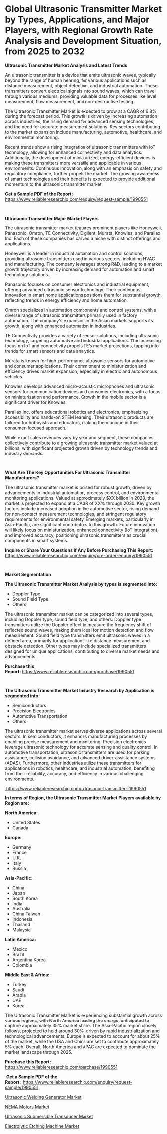 <p><h1>Global Ultrasonic Transmitter Market by Types, Applications, and Major Players, with Regional Growth Rate Analysis and Development Situation, from 2025 to 2032</h1></p><p><strong>Ultrasonic Transmitter Market Analysis and Latest Trends</strong></p>
<p><p>An ultrasonic transmitter is a device that emits ultrasonic waves, typically beyond the range of human hearing, for various applications such as distance measurement, object detection, and industrial automation. These transmitters convert electrical signals into sound waves, which can travel through various mediums, providing valuable data for processes like level measurement, flow measurement, and non-destructive testing. </p><p>The Ultrasonic Transmitter Market is expected to grow at a CAGR of 6.8% during the forecast period. This growth is driven by increasing automation across industries, the rising demand for advanced sensing technologies, and the need for accurate measurement solutions. Key sectors contributing to the market expansion include manufacturing, automotive, healthcare, and environmental monitoring.</p><p>Recent trends show a rising integration of ultrasonic transmitters with IoT technology, allowing for enhanced connectivity and data analytics. Additionally, the development of miniaturized, energy-efficient devices is making these transmitters more versatile and applicable in various environments. Continuous innovation, along with an emphasis on safety and regulatory compliance, further propels the market. The growing awareness of smart technologies and their benefits is expected to provide additional momentum to the ultrasonic transmitter market.</p></p>
<p><strong>Get a Sample PDF of the Report:&nbsp;</strong> <a href="https://www.reliableresearchiq.com/enquiry/request-sample/1990551?utm_campaign=973&utm_medium=2&utm_source=Github&utm_content=ia&utm_term=20022025&utm_id=ultrasonic-transmitter">https://www.reliableresearchiq.com/enquiry/request-sample/1990551</a></p>
<p>&nbsp;</p>
<p><strong>Ultrasonic Transmitter Major Market Players</strong></p>
<p><p>The ultrasonic transmitter market features prominent players like Honeywell, Panasonic, Omron, TE Connectivity, Digilent, Murata, Knowles, and Parallax Inc. Each of these companies has carved a niche with distinct offerings and applications.</p><p>Honeywell is a leader in industrial automation and control solutions, providing ultrasonic transmitters used in various sectors, including HVAC and manufacturing. The company leverages strong R&D, leading to a market growth trajectory driven by increasing demand for automation and smart technology solutions. </p><p>Panasonic focuses on consumer electronics and industrial equipment, offering advanced ultrasonic sensor technology. Their continuous innovation in smart home applications positions them for substantial growth, reflecting trends in energy efficiency and home automation. </p><p>Omron specializes in automation components and control systems, with a diverse range of ultrasonic transmitters primarily used in factory automation. The company's expansion in the Asian markets supports its growth, along with enhanced automation in industries. </p><p>TE Connectivity provides a variety of sensor solutions, including ultrasonic technology, targeting automotive and industrial applications. The increasing focus on IoT and connectivity propels TE’s market projections, tapping into trends for smart sensors and data analytics.</p><p>Murata is known for high-performance ultrasonic sensors for automotive and consumer applications. Their commitment to miniaturization and efficiency drives market expansion, especially in electric and autonomous vehicles. </p><p>Knowles develops advanced micro-acoustic microphones and ultrasonic sensors for communication devices and consumer electronics, with a focus on miniaturization and performance. Growth in the mobile sector is a significant driver for Knowles.</p><p>Parallax Inc. offers educational robotics and electronics, emphasizing accessibility and hands-on STEM learning. Their ultrasonic products are tailored for hobbyists and educators, making them unique in their consumer-focused approach.</p><p>While exact sales revenues vary by year and segment, these companies collectively contribute to a growing ultrasonic transmitter market valued at billions, with significant projected growth driven by technology trends and industry demands.</p></p>
<p>&nbsp;</p>
<p><strong>What Are The Key Opportunities For Ultrasonic Transmitter Manufacturers?</strong></p>
<p><p>The ultrasonic transmitter market is poised for robust growth, driven by advancements in industrial automation, process control, and environmental monitoring applications. Valued at approximately $XX billion in 2023, the market is projected to expand at a CAGR of XX% through 2030. Key growth factors include increased adoption in the automotive sector, rising demand for non-contact measurement technologies, and stringent regulatory requirements for environmental safety. Emerging markets, particularly in Asia-Pacific, are significant contributors to this growth. Future innovation will likely focus on miniaturization, enhanced connectivity (IoT integration), and improved accuracy, positioning ultrasonic transmitters as crucial components in smart systems.</p></p>
<p><strong>Inquire or Share Your Questions If Any Before Purchasing This Report:</strong> <a href="https://www.reliableresearchiq.com/enquiry/pre-order-enquiry/1990551?utm_campaign=973&utm_medium=2&utm_source=Github&utm_content=ia&utm_term=20022025&utm_id=ultrasonic-transmitter">https://www.reliableresearchiq.com/enquiry/pre-order-enquiry/1990551</a></p>
<p>&nbsp;</p>
<p><strong>Market Segmentation</strong></p>
<p><strong>The Ultrasonic Transmitter Market Analysis by types is segmented into:</strong></p>
<p><ul><li>Doppler Type</li><li>Sound Field Type</li><li>Others</li></ul></p>
<p><p>The ultrasonic transmitter market can be categorized into several types, including Doppler type, sound field type, and others. Doppler type transmitters utilize the Doppler effect to measure the frequency shift of reflected sound waves, making them ideal for motion detection and flow measurement. Sound field type transmitters emit ultrasonic waves in a defined area, primarily for applications like distance measurement and obstacle detection. Other types may include specialized transmitters designed for unique applications, contributing to diverse market needs and advancements.</p></p>
<p><strong>Purchase this Report:&nbsp;</strong><a href="https://www.reliableresearchiq.com/purchase/1990551?utm_campaign=973&utm_medium=2&utm_source=Github&utm_content=ia&utm_term=20022025&utm_id=ultrasonic-transmitter">https://www.reliableresearchiq.com/purchase/1990551</a></p>
<p>&nbsp;</p>
<p><strong>The Ultrasonic Transmitter Market Industry Research by Application is segmented into:</strong></p>
<p><ul><li>Semiconductors</li><li>Precision Electronics</li><li>Automotive Transportation</li><li>Others</li></ul></p>
<p><p>The ultrasonic transmitter market serves diverse applications across several sectors. In semiconductors, it enhances manufacturing processes by enabling precise measurement and monitoring. Precision electronics leverage ultrasonic technology for accurate sensing and quality control. In automotive transportation, ultrasonic transmitters are used for parking assistance, collision avoidance, and advanced driver-assistance systems (ADAS). Furthermore, other industries utilize these transmitters for applications in robotics, healthcare, and industrial automation, benefiting from their reliability, accuracy, and efficiency in various challenging environments.</p></p>
<p><a href="https://www.reliableresearchiq.com/ultrasonic-transmitter-r1990551?utm_campaign=973&utm_medium=2&utm_source=Github&utm_content=ia&utm_term=20022025&utm_id=ultrasonic-transmitter">&nbsp;https://www.reliableresearchiq.com/ultrasonic-transmitter-r1990551</a></p>
<p><strong>In terms of Region, the Ultrasonic Transmitter Market Players available by Region are:</strong></p>
<p>
    <p> <strong> North America: </strong>
        <ul>
            <li>United States</li>
            <li>Canada</li>
        </ul>
        </p> 
    <p> <strong> Europe: </strong>
        <ul>
            <li>Germany</li>
            <li>France</li>
            <li>U.K.</li>
            <li>Italy</li>
            <li>Russia</li>
        </ul>
        </p> 
    <p> <strong> Asia-Pacific: </strong>
        <ul>
            <li>China</li>
            <li>Japan</li>
            <li>South Korea</li>
            <li>India</li>
            <li>Australia</li>
            <li>China Taiwan</li>
            <li>Indonesia</li>
            <li>Thailand</li>
            <li>Malaysia</li>
        </ul>
        </p> 
    <p> <strong> Latin America: </strong>
        <ul>
            <li>Mexico</li>
            <li>Brazil</li>
            <li>Argentina Korea</li>
            <li>Colombia</li>
        </ul>
        </p> 
    <p> <strong> Middle East & Africa: </strong>
        <ul>
            <li>Turkey</li>
            <li>Saudi</li>
            <li>Arabia</li>
            <li>UAE</li>
            <li>Korea</li>
        </ul>
    </p>
    </p>
<p><p>The Ultrasonic Transmitter Market is experiencing substantial growth across various regions, with North America leading the charge, anticipated to capture approximately 35% market share. The Asia-Pacific region closely follows, projected to hold around 30%, driven by rapid industrialization and technological advancements. Europe is expected to account for about 25% of the market, while the USA and China are set to contribute approximately 5% each. Overall, North America and APAC are expected to dominate the market landscape through 2025.</p></p>
<p><strong>Purchase this Report: </strong><a href="https://www.reliableresearchiq.com/purchase/1990551?utm_campaign=973&utm_medium=2&utm_source=Github&utm_content=ia&utm_term=20022025&utm_id=ultrasonic-transmitter">https://www.reliableresearchiq.com/purchase/1990551</a></p>
<p>&nbsp;<strong>Get a Sample PDF of the Report:&nbsp;&nbsp;</strong><a href="https://www.reliableresearchiq.com/enquiry/request-sample/1990551?utm_campaign=973&utm_medium=2&utm_source=Github&utm_content=ia&utm_term=20022025&utm_id=ultrasonic-transmitter">https://www.reliableresearchiq.com/enquiry/request-sample/1990551</a></p>
<p><strong></strong></p>
<p><p><a href="https://github.com/ryanbell8967/Market-Research-Report-List-1/blob/main/ultrasonic-welding-generator-market.md?utm_campaign=973&utm_medium=2&utm_source=Github&utm_content=ia&utm_term=20022025&utm_id=ultrasonic-transmitter">Ultrasonic Welding Generator Market</a></p><p><a href="https://github.com/danzopachllq/Market-Research-Report-List-1/blob/main/nema-motors-market.md?utm_campaign=973&utm_medium=2&utm_source=Github&utm_content=ia&utm_term=20022025&utm_id=ultrasonic-transmitter">NEMA Motors Market</a></p><p><a href="https://github.com/yoshih12/Market-Research-Report-List-4/blob/main/ultrasonic-submersible-transducer-market.md?utm_campaign=973&utm_medium=2&utm_source=Github&utm_content=ia&utm_term=20022025&utm_id=ultrasonic-transmitter">Ultrasonic Submersible Transducer Market</a></p><p><a href="https://github.com/netkobayoya/Market-Research-Report-List-1/blob/main/electrolytic-etching-machine-market.md?utm_campaign=973&utm_medium=2&utm_source=Github&utm_content=ia&utm_term=20022025&utm_id=ultrasonic-transmitter">Electrolytic Etching Machine Market</a></p></p>